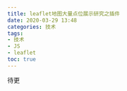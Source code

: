 ```yaml
---
title: leaflet地图大量点位展示研究之插件
date: 2020-03-29 13:48
categories: 技术
tags: 
- 技术
- JS
- leaflet
toc: true
---
```


待更